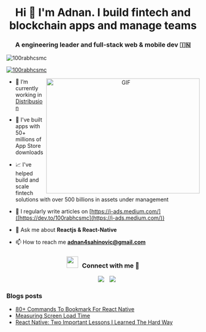 <h1 align="center">Hi 👋 I'm 
Adnan. I build fintech and blockchain apps and manage teams</h1>
<h3 align="center">A engineering leader and full-stack web & mobile dev &#127470;&#127475</h3>

<p align="left"> <img src="https://komarev.com/ghpvc/?username=100rabhcsmc&label=Profile%20views&color=0e75b6&style=flat" alt="100rabhcsmc" /> </p>

<p align="left"> <a href="https://twitter.com/100rabhcsmc" target="blank"><img src="https://img.shields.io/twitter/follow/100rabhcsmc?logo=twitter&style=for-the-badge" alt="100rabhcsmc" /></a> </p>

<a target="_blank" align="center">
  <img align="right" top="500" height="300" width="400" alt="GIF" src="https://media.giphy.com/media/SWoSkN6DxTszqIKEqv/giphy.gif">
</a>

- 🔭 I’m currently working in <a href="[https://www.distribusion.com/](https://www.distribusion.com/)" target="blank">Distribusion</a>

- 📱 I've built apps with 50+ millions of App Store downloads

- 📈 I've helped build and scale fintech solutions with over 500 billions in assets under management

- 📝 I regularly write articles on [https://i-ads.medium.com/]([https://dev.to/100rabhcsmc](https://i-ads.medium.com/))

- 💬 Ask me about **Reactjs & React-Native**

- 📫 How to reach me **adnan4sahinovic@gmail.com**

<h3 align="center" > <img src="https://media.giphy.com/media/iY8CRBdQXODJSCERIr/giphy.gif" width="30" height="30" style="margin-right: 10px;">Connect with me 🤝 </h3>

<p align="center">

 <div align="center"  class="icons-social" style="margin-left: 10px;">
        <a style="margin-left: 10px;"  target="_blank" href="https://www.linkedin.com/in/adnansahinovic/">
			<img src="https://img.icons8.com/doodle/40/000000/linkedin--v2.png"></a>
        <a style="margin-left: 10px;" target="_blank" href="https://github.com/adnxy">
		<img src="https://img.icons8.com/doodle/40/000000/github--v1.png"></a>
      </div>

</p>

### Blogs posts

<!-- BLOG-POST-LIST:START -->

- [80+ Commands To Bookmark For React Native]([https://dev.to/100rabhcsmc/instagram-profile-picture-download-using-python-n2j](https://medium.com/nerd-for-tech/80-commands-to-bookmark-for-react-native-687d285bbf72))
- [Measuring Screen Load Time](https://i-ads.medium.com/performance-measuring-screen-load-time-0c3322b2a2a4)
- [React Native: Two Important Lessons I Learned The Hard Way](https://i-ads.medium.com/react-native-two-important-lessons-i-learned-the-hard-way-3a524bbcef48)

